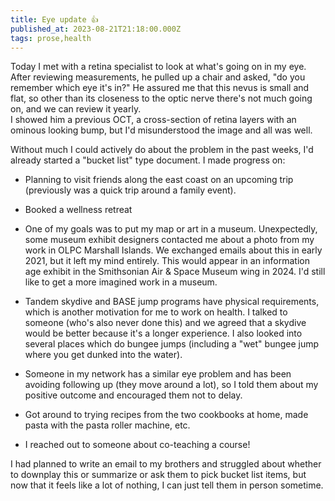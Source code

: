 ```yaml
---
title: Eye update 👍
published_at: 2023-08-21T21:18:00.000Z
tags: prose,health
---
```


Today I met with a retina specialist to look at what's going on in my eye. After reviewing measurements, he pulled up a chair and asked, "do you remember which eye it's in?" He assured me that this nevus is small and flat, so other than its closeness to the optic nerve there's not much going on, and we can review it yearly.<br/>
I showed him a previous OCT, a cross-section of retina layers with an ominous looking bump, but I'd misunderstood the image and all was well.

Without much I could actively do about the problem in the past weeks, I'd already started a "bucket list" type document.  I made progress on:

- Planning to visit friends along the east coast on an upcoming trip (previously was a quick  trip around a family event).

- Booked a wellness retreat

- One of my goals was to put my map or art in a museum. Unexpectedly, some museum exhibit designers contacted me about a photo from my work in OLPC Marshall Islands. We exchanged emails about this in early 2021, but it left my mind entirely. This would appear in an information age exhibit in the Smithsonian Air & Space Museum wing in 2024. I'd still like to get a more imagined work in a museum.

- Tandem skydive and BASE jump programs have physical requirements, which is another motivation for me to work on health. I talked to someone (who's also never done this) and we agreed that a skydive would be better because it's a longer experience. I also looked into several places which do bungee jumps (including a "wet" bungee jump where you get dunked into the water).

- Someone in my network has a similar eye problem and has been avoiding following up (they move around a lot), so I told them about my positive outcome and encouraged them not to delay.

- Got around to trying recipes from the two cookbooks at home, made pasta with the pasta roller machine, etc.

- I reached out to someone about co-teaching a course!


I had planned to write an email to my brothers and struggled about whether to downplay this or summarize or ask them to pick bucket list items, but now that it feels like a lot of nothing, I can just tell them in person sometime.

<br/>
<br/>
<br/>
